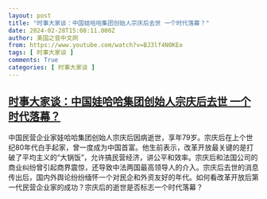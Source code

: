 ```yaml
---
layout: post
title: "时事大家谈：中国娃哈哈集团创始人宗庆后去世 一个时代落幕？"
date: 2024-02-28T15:08:11.000Z
author: 美国之音中文网
from: https://www.youtube.com/watch?v=BJ3lf4N0KEo
tags: [ 时事大家谈 ]
comments: True
categories: [ 时事大家谈 ]
---
```

<!--1709132891000-->
[时事大家谈：中国娃哈哈集团创始人宗庆后去世 一个时代落幕？](https://www.youtube.com/watch?v=BJ3lf4N0KEo)
------

<div>
中国民营企业家娃哈哈集团创始人宗庆后因病逝世，享年79岁。宗庆后在上个世纪80年代白手起家，曾一度成为中国首富。他生前表示，改革开放最关键的是打破了平均主义的“大锅饭”，允许搞民营经济，讲公平和效率。宗庆后和法国公司的商业纠纷曾引起商界震惊，还导致中法两国最高领导人的介入。宗庆后去世的消息传出后，国内外舆论纷纷缅怀一个对民企和外资友好的年代。如何看改革开放后第一代民营企业家的成功？宗庆后的逝世是否标志一个时代落幕？
</div>
